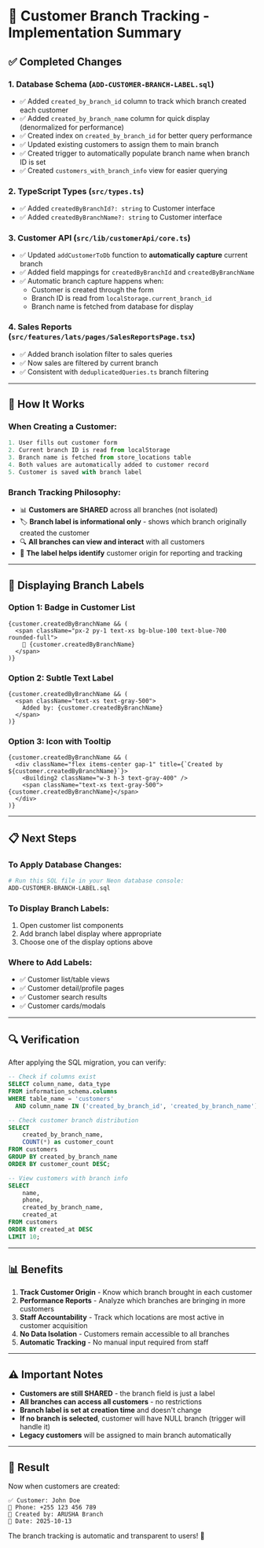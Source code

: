 # 🏪 Customer Branch Tracking - Implementation Summary

## ✅ Completed Changes

### 1. Database Schema (`ADD-CUSTOMER-BRANCH-LABEL.sql`)
- ✅ Added `created_by_branch_id` column to track which branch created each customer
- ✅ Added `created_by_branch_name` column for quick display (denormalized for performance)
- ✅ Created index on `created_by_branch_id` for better query performance
- ✅ Updated existing customers to assign them to main branch
- ✅ Created trigger to automatically populate branch name when branch ID is set
- ✅ Created `customers_with_branch_info` view for easier querying

### 2. TypeScript Types (`src/types.ts`)
- ✅ Added `createdByBranchId?: string` to Customer interface
- ✅ Added `createdByBranchName?: string` to Customer interface

### 3. Customer API (`src/lib/customerApi/core.ts`)
- ✅ Updated `addCustomerToDb` function to **automatically capture** current branch
- ✅ Added field mappings for `createdByBranchId` and `createdByBranchName`
- ✅ Automatic branch capture happens when:
  - Customer is created through the form
  - Branch ID is read from `localStorage.current_branch_id`
  - Branch name is fetched from database for display

### 4. Sales Reports (`src/features/lats/pages/SalesReportsPage.tsx`)
- ✅ Added branch isolation filter to sales queries
- ✅ Now sales are filtered by current branch
- ✅ Consistent with `deduplicatedQueries.ts` branch filtering

---

## 🎯 How It Works

### When Creating a Customer:
```typescript
1. User fills out customer form
2. Current branch ID is read from localStorage
3. Branch name is fetched from store_locations table
4. Both values are automatically added to customer record
5. Customer is saved with branch label
```

### Branch Tracking Philosophy:
- 📊 **Customers are SHARED** across all branches (not isolated)
- 🏷️ **Branch label is informational only** - shows which branch originally created the customer
- 🔍 **All branches can view and interact** with all customers
- 📍 **The label helps identify** customer origin for reporting and tracking

---

## 🎨 Displaying Branch Labels

### Option 1: Badge in Customer List
```tsx
{customer.createdByBranchName && (
  <span className="px-2 py-1 text-xs bg-blue-100 text-blue-700 rounded-full">
    🏪 {customer.createdByBranchName}
  </span>
)}
```

### Option 2: Subtle Text Label
```tsx
{customer.createdByBranchName && (
  <span className="text-xs text-gray-500">
    Added by: {customer.createdByBranchName}
  </span>
)}
```

### Option 3: Icon with Tooltip
```tsx
{customer.createdByBranchName && (
  <div className="flex items-center gap-1" title={`Created by ${customer.createdByBranchName}`}>
    <Building2 className="w-3 h-3 text-gray-400" />
    <span className="text-xs text-gray-500">{customer.createdByBranchName}</span>
  </div>
)}
```

---

## 📋 Next Steps

### To Apply Database Changes:
```bash
# Run this SQL file in your Neon database console:
ADD-CUSTOMER-BRANCH-LABEL.sql
```

### To Display Branch Labels:
1. Open customer list components
2. Add branch label display where appropriate
3. Choose one of the display options above

### Where to Add Labels:
- ✅ Customer list/table views
- ✅ Customer detail/profile pages
- ✅ Customer search results
- ✅ Customer cards/modals

---

## 🔍 Verification

After applying the SQL migration, you can verify:

```sql
-- Check if columns exist
SELECT column_name, data_type 
FROM information_schema.columns 
WHERE table_name = 'customers' 
  AND column_name IN ('created_by_branch_id', 'created_by_branch_name');

-- Check customer branch distribution
SELECT 
    created_by_branch_name,
    COUNT(*) as customer_count
FROM customers
GROUP BY created_by_branch_name
ORDER BY customer_count DESC;

-- View customers with branch info
SELECT 
    name,
    phone,
    created_by_branch_name,
    created_at
FROM customers
ORDER BY created_at DESC
LIMIT 10;
```

---

## 📊 Benefits

1. **Track Customer Origin** - Know which branch brought in each customer
2. **Performance Reports** - Analyze which branches are bringing in more customers
3. **Staff Accountability** - Track which locations are most active in customer acquisition
4. **No Data Isolation** - Customers remain accessible to all branches
5. **Automatic Tracking** - No manual input required from staff

---

## ⚠️ Important Notes

- **Customers are still SHARED** - the branch field is just a label
- **All branches can access all customers** - no restrictions
- **Branch label is set at creation time** and doesn't change
- **If no branch is selected**, customer will have NULL branch (trigger will handle it)
- **Legacy customers** will be assigned to main branch automatically

---

## 🎉 Result

Now when customers are created:
```
✅ Customer: John Doe
📱 Phone: +255 123 456 789
🏪 Created by: ARUSHA Branch
📅 Date: 2025-10-13
```

The branch tracking is automatic and transparent to users! 🚀

